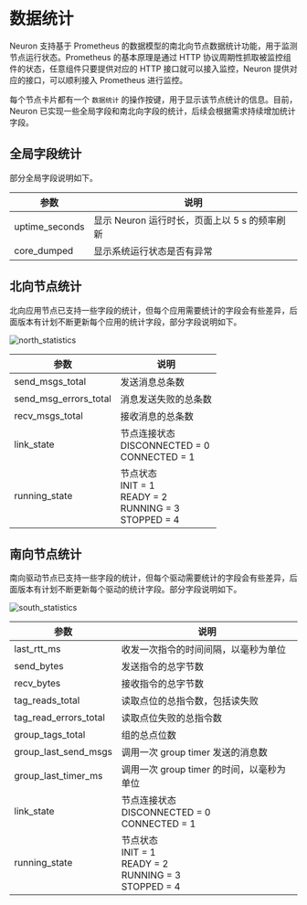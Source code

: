# 数据统计

Neuron 支持基于 Prometheus 的数据模型的南北向节点数据统计功能，用于监测节点运行状态。Prometheus 的基本原理是通过 HTTP 协议周期性抓取被监控组件的状态，任意组件只要提供对应的 HTTP 接口就可以接入监控，Neuron 提供对应的接口，可以顺利接入 Prometheus 进行监控。

每个节点卡片都有一个 `数据统计` 的操作按键，用于显示该节点统计的信息。目前，Neuron 已实现一些全局字段和南北向字段的统计，后续会根据需求持续增加统计字段。

## 全局字段统计

部分全局字段说明如下。

| 参数             | 说明                                     |
| --------------- | --------------------------------------- |
| uptime_seconds  | 显示 Neuron 运行时长，页面上以 5 s 的频率刷新 |
| core_dumped     | 显示系统运行状态是否有异常                   |

## 北向节点统计

北向应用节点已支持一些字段的统计，但每个应用需要统计的字段会有些差异，后面版本有计划不断更新每个应用的统计字段，部分字段说明如下。

![north_statistics](./assets/north_statistics.png)

| 参数                     | 说明               |
| ----------------------- | ----------------- |
| send_msgs_total         | 发送消息总条数       |
| send_msg_errors_total   | 消息发送失败的总条数  |
| recv_msgs_total         | 接收消息的总条数     |
| link_state              | 节点连接状态<br />DISCONNECTED = 0<br /> CONNECTED = 1       |
| running_state           | 节点状态 <br /> INIT = 1<br />READY = 2<br /> RUNNING = 3<br />    STOPPED = 4            |

## 南向节点统计

南向驱动节点已支持一些字段的统计，但每个驱动需要统计的字段会有些差异，后面版本有计划不断更新每个驱动的统计字段。部分字段说明如下。

![south_statistics](./assets/south_statistics.png)

| 参数                    | 说明                                    |
| ---------------------- | --------------------------------------- |
| last_rtt_ms            | 收发一次指令的时间间隔，以毫秒为单位          |
| send_bytes             | 发送指令的总字节数                         |
| recv_bytes             | 接收指令的总字节数                         |
| tag_reads_total        | 读取点位的总指令数，包括读失败               |
| tag_read_errors_total  | 读取点位失败的总指令数                      |
| group_tags_total       | 组的总点位数                               |
| group_last_send_msgs   | 调用一次 group timer 发送的消息数           |
| group_last_timer_ms    | 调用一次 group timer 的时间，以毫秒为单位     |
| link_state              | 节点连接状态 <br />DISCONNECTED = 0<br /> CONNECTED = 1       |
| running_state           | 节点状态 <br /> INIT = 1<br />READY = 2<br /> RUNNING = 3<br />    STOPPED = 4            |
